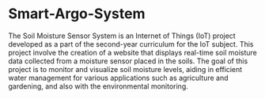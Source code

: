 # Smart-Argo-System
The Soil Moisture Sensor System is an Internet of Things (IoT) project developed as a part of the second-year curriculum for the IoT subject. This project involve the creation of a website that displays real-time soil moisture data collected from a moisture sensor placed in the soils. The goal of this project is to monitor and visualize soil moisture levels, aiding in efficient water management for various applications such as agriculture and gardening, and also with the environmental monitoring.

